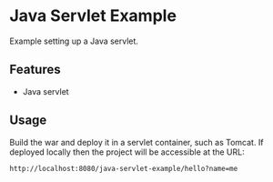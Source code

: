 # Java Servlet Example

Example setting up a Java servlet.

## Features

- Java servlet

## Usage

Build the war and deploy it in a servlet container, such as Tomcat. If deployed locally then the project will be accessible at the URL:

```
http://localhost:8080/java-servlet-example/hello?name=me
```
